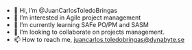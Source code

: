 - 👋 Hi, I’m @JuanCarlosToledoBringas
- 👀 I’m interested in Agile project management
- 🌱 I’m currently learning SAFe PO/PM and SASM
- 💞️ I’m looking to collaborate on projects management. 
- 📫 How to reach me, juancarlos.toledobringas@dynabyte.se

<!---
JuanCarlosToledoBringas/JuanCarlosToledoBringas is a ✨ special ✨ repository because its `README.md` (this file) appears on your GitHub profile.
You can click the Preview link to take a look at your changes.
--->
